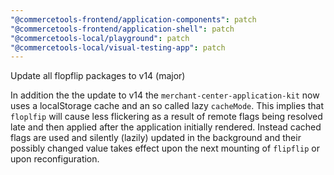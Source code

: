 ```yaml
---
"@commercetools-frontend/application-components": patch
"@commercetools-frontend/application-shell": patch
"@commercetools-local/playground": patch
"@commercetools-local/visual-testing-app": patch
---
```


Update all flopflip packages to v14 (major)

In addition the the update to v14 the `merchant-center-application-kit` now uses a localStorage cache and an so called lazy `cacheMode`. This implies that `floplfip` will cause less flickering as a result of remote flags being resolved late and then applied after the application initially rendered. Instead cached flags are used and silently (lazily) updated in the background and their possibly changed value takes effect upon the next mounting of `flipflip` or upon reconfiguration.
